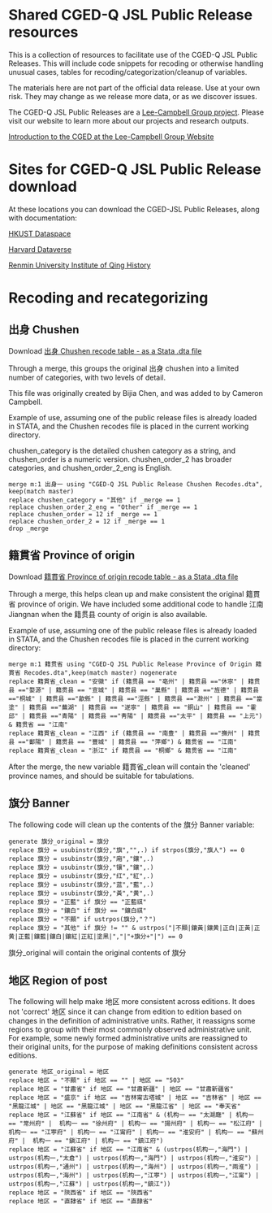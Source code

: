 # Shared CGED-Q JSL Public Release resources
This is a collection of resources to facilitate use of the CGED-Q JSL Public Releases. This will include code snippets for recoding or otherwise handling unusual cases, tables for recoding/categorization/cleanup of variables. 

The materials here are not part of the official data release. Use at your own risk. They may change as we release more data, or as we discover issues. 

The CGED-Q JSL Public Releases are a [Lee-Campbell Group project](https://www.shss.ust.hk/lee-campbell-group). Please visit our website to learn more about our projects and research outputs.

[Introduction to the CGED at the Lee-Campbell Group Website](https://www.shss.ust.hk/lee-campbell-group/projects/china-government-employee-database-qing-cged-q/)

# Sites for CGED-Q JSL Public Release download

At these locations you can download the CGED-JSL Public Releases, along with documentation:

[HKUST Dataspace](https://dataspace.ust.hk/dataset.xhtml?persistentId=doi:10.14711/dataset/E9GKRS)

[Harvard Dataverse](https://doi.org/10.7910/DVN/GMQWVZ)

[Renmin University Institute of Qing History](http://39.96.59.69/DownloadFile/DLFile)

# Recoding and recategorizing

## 出身 Chushen

Download [出身 Chushen recode table - as a Stata .dta file](<CGED-Q JSL Public Release Chushen Recodes.dta>)

Through a merge, this groups the original 出身 chushen into a limited number of categories, with two levels of detail. 

This file was originally created by Bijia Chen, and was added to by Cameron Campbell. 

Example of use, assuming one of the public release files is already loaded in STATA, and the Chushen recodes file is placed in the current working directory.

chushen_category is the detailed chushen category as a string, and chushen_order is a numeric version. chushen_order_2 has broader categories, and chushen_order_2_eng is English.

```
merge m:1 出身一 using "CGED-Q JSL Public Release Chushen Recodes.dta", keep(match master)
replace chushen_category = "其他" if _merge == 1
replace chushen_order_2_eng = "Other" if _merge == 1
replace chushen_order = 12 if _merge == 1
replace chushen_order_2 = 12 if _merge == 1
drop _merge 
```

## 籍貫省 Province of origin

Download [籍貫省 Province of origin recode table - as a Stata .dta file](<CGED-Q JSL Public Release Province of Origin 籍貫省 Recodes.dta>)

Through a merge, this helps clean up and make consistent the original 籍貫省 province of origin. We have included some additional code to handle 江南 Jiangnan when the 籍贯县 county of origin is also available.

Example of use, assuming one of the public release files is already loaded in STATA, and the Chushen recodes file is placed in the current working directory:

```
merge m:1 籍贯省 using "CGED-Q JSL Public Release Province of Origin 籍貫省 Recodes.dta",keep(match master) nogenerate
replace 籍貫省_clean = "安徽" if (籍贯县 == "亳州" | 籍贯县 =="休寧" | 籍贯县 =="婺源" | 籍贯县 == "宣城" | 籍贯县 == "巢縣" | 籍贯县 =="旌德" | 籍贯县 =="桐城" | 籍贯县 =="歙縣" | 籍贯县 =="涇縣" | 籍贯县 =="滁州" | 籍贯县 =="當塗" | 籍贯县 =="蕪湖" | 籍贯县 == "遂寧" | 籍贯县 == "銅山" | 籍贯县 == "霍邱" | 籍贯县 =="青陽" | 籍贯县 =="靑陽" | 籍贯县 =="太平" | 籍贯县 == "上元") & 籍贯省 == "江南"
replace 籍貫省_clean = "江西" if (籍贯县 == "南豊" | 籍贯县 =="撫州" | 籍贯县 =="鄱陽" | 籍贯县 == "豐城" | 籍贯县 == "萍鄉") & 籍贯省 == "江南"
replace 籍貫省_clean = "浙江" if 籍贯县 == "桐鄉" & 籍贯省 == "江南"

```

After the merge, the new variable 籍貫省_clean will contain the 'cleaned' province names, and should be suitable for tabulations.

## 旗分 Banner

The following code will clean up the contents of the 旗分 Banner variable:

```
generate 旗分_original = 旗分 
replace 旗分 = usubinstr(旗分,"旗","",.) if strpos(旗分,"旗人") == 0
replace 旗分 = usubinstr(旗分,"廂","鑲",.) 
replace 旗分 = usubinstr(旗分,"镶","鑲",.)
replace 旗分 = usubinstr(旗分,"红","紅",.)
replace 旗分 = usubinstr(旗分,"蓝","藍",.)
replace 旗分 = usubinstr(旗分,"黃","黄",.)
replace 旗分 = "正藍" if 旗分 == "正藍祺"
replace 旗分 = "鑲白" if 旗分 == "鑲白祺"
replace 旗分 = "不顯" if ustrpos(旗分,"？")
replace 旗分 = "其他" if 旗分 != "" & ustrpos("|不顯|鑲黃|鑲黄|正白|正黃|正黄|正藍|鑲藍|鑲白|鑲紅|正紅|塗黑|","|"+旗分+"|") == 0
```

旗分_original will contain the original contents of 旗分

## 地区 Region of post

The following will help make 地区 more consistent across editions. It does not 'correct' 地区 since it can change from edition to edition based on changes in the definition of administrative units. Rather, it reassigns some regions to group with their most commonly observed administrative unit. For example, some newly formed administrative units are reassigned to their original units, for the purpose of making definitions consistent across editions.
```
generate 地区_original = 地区
replace 地区 = "不顯" if 地区 == "" | 地区 == "503"
replace 地区 = "甘肅省" if 地区 == "甘肅新疆" | 地区 == "甘肅新疆省"
replace 地区 = "盛京" if 地区 == "吉林甯古塔城" | 地区 == "吉林省" | 地区 == "黑龍江城" | 地区 == "黑龍江城" | 地区 == "黑龍江省" | 地区 == "奉天省"
replace 地区 = "江蘇省" if 地区 == "江南省" & (机构一 == "太湖廰" | 机构一 == "常州府" |  机构一 == "徐州府" | 机构一 == "揚州府" | 机构一 == "松江府" | 机构一 == "江寕府" | 机构一 == "江甯府" | 机构一 == "淮安府" | 机构一 == "蘇州府" |  机构一 == "鎭江府" | 机构一 == "鎮江府")
replace 地区 = "江蘇省" if 地区 == "江南省" & (ustrpos(机构一,"海門") | ustrpos(机构一,"太倉") | ustrpos(机构一,"海門") | ustrpos(机构一,"淮安") | ustrpos(机构一,"通州") | ustrpos(机构一,"海州") | ustrpos(机构一,"兩淮") | ustrpos(机构一,"海州") | ustrpos(机构一,"江寕") | ustrpos(机构一,"江甯") | ustrpos(机构一,"江蘇") | ustrpos(机构一,"鎮江")) 
replace 地区 = "陝西省" if 地区 == "陜西省"
replace 地区 = "直隸省" if 地区 == "直隷省"
```





